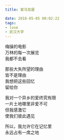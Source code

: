 ```yaml
---
title: 爱乌及屋

date: 2018-05-05 00:02:22
tags:
- love
- 武汉大学
---
```

梅操的电影\
万林的每一次展览\
我都不去看

那些大失所望的理由\
皆不是理由\
我想把这些回忆\
留给你

我对一个异乡的爱终究有限\
一片土地哪里非爱不可\
但我感激它\
使我们彼此遇见

所以，我允许它在记忆里\
永远占有一席之地
